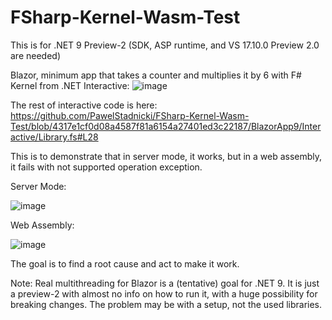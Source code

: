 # FSharp-Kernel-Wasm-Test

This is for .NET 9 Preview-2 (SDK, ASP runtime, and VS 17.10.0 Preview 2.0 are needed)

Blazor, minimum app that takes a counter and multiplies it by 6 with F# Kernel from .NET Interactive:
![image](https://github.com/PawelStadnicki/FSharp-Kernel-Wasm-Test/assets/56049414/7488ae48-6639-4ec1-84c2-53bc79463c6c)

The rest of interactive code is here: https://github.com/PawelStadnicki/FSharp-Kernel-Wasm-Test/blob/4317e1cf0d08a4587f81a6154a27401ed3c22187/BlazorApp9/Interactive/Library.fs#L28

This is to demonstrate that in server mode, it works, but in a web assembly, it fails with not supported operation exception.

Server Mode:

![image](https://github.com/PawelStadnicki/FSharp-Kernel-Wasm-Test/assets/56049414/686ada19-6773-41fb-836e-2f69575f1ede)

Web Assembly:

![image](https://github.com/PawelStadnicki/FSharp-Kernel-Wasm-Test/assets/56049414/e072f9aa-7468-4eb0-aaef-e3321e7d1295)


The goal is to find a root cause and act to make it work.

Note: Real multithreading for Blazor is a (tentative) goal for .NET 9.
It is just a preview-2 with almost no info on how to run it, with a huge possibility for breaking changes.
The problem may be with a setup, not the used libraries.


